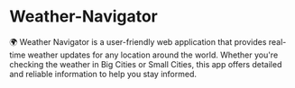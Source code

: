 # Weather-Navigator
🌍 Weather Navigator is a user-friendly web application that provides real-time weather updates for any location around the world. Whether you're checking the weather in Big Cities or Small Cities, this app offers detailed and reliable information to help you stay informed. 
